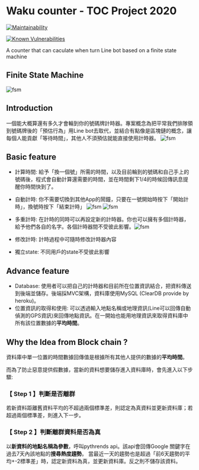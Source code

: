# Waku counter - TOC Project 2020

[![Maintainability](https://api.codeclimate.com/v1/badges/dc7fa47fcd809b99d087/maintainability)](https://codeclimate.com/github/NCKU-CCS/TOC-Project-2020/maintainability)

[![Known Vulnerabilities](https://snyk.io/test/github/NCKU-CCS/TOC-Project-2020/badge.svg)](https://snyk.io/test/github/NCKU-CCS/TOC-Project-2020)

A counter that can caculate when turn Line bot based on a finite state machine


## Finite State Machine
![fsm](./img/fsm.png)


## Introduction

一個能大概算還有多久才會輪到你的號碼牌計時器。專案概念為把平常我們排隊領到號碼牌後的「預估行為」用Line bot去取代，並結合有點像是區塊鏈的概念，讓每個人能貢獻「等待時間」，其他人不須預估就能直接使用計時器。
![fsm](./img/1.jpg)

## Basic feature
*   計算時間: 給予「換一個號」所需的時間，以及目前輪到的號碼和自己手上的號碼後，程式會自動計算還需要的時間，並在時間剩下1/4的時候回傳訊息提醒你時間快到了。

*   自動計時: 你不需要切換到其他App的鬧鐘，只要在一號開始時按下「開始計時」，換號時按下「結束計時」
![fsm](./img/2.jpg)
![fsm](./img/3.jpg)

*   多重計時: 在計時的同時可以再設定新的計時器。你也可以擁有多個計時器，給予他們各自的名字。各個計時器間不受彼此影響。![fsm](./img/4.jpg)
*   修改計時: 計時過程中可隨時修改計時器內容
*   獨立state: 不同用戶的state不受彼此影響

## Advance feature
*   Database: 使用者可以把自己的計時器和目前所在位置資訊結合，把資料傳送到後端並儲存。後端採MVC架構，資料庫使用MySQL (ClearDB provide by heroku)。
*   位置資訊的取得和使用: 可以透過輸入地點名稱或地理資訊(Line可以回傳自動偵測的GPS資訊)來回傳地點資訊。在一開始也能用地理資訊來取得資料庫中所有該位置數據的**平均時間**。

## Why the Idea from Block chain ?

資料庫中單一位置的時間數據回傳值是根據所有其他人提供的數據的**平均時間**。

而為了防止惡意提供假數據，當新的資料想要儲存進入資料庫時，會先進入以下步驟:

### 【 Step 1 】判斷是否離群
若新資料距離舊資料平均的不超過兩個標準差，則認定為真資料並更新資料庫；若超過兩個標準差，則進入下一步。

### 【 Step 2 】判斷離群資料是否為真
以**新資料的地點名稱為參數**，呼叫pythrends api。該api會回傳Google 關鍵字在過去7天內該地點的**搜尋熱度趨勢**。 當最近一天的趨勢也是超過「前6天趨勢的平均+-2標準差」時，認定新資料為真，並更新資料庫。反之則不儲存該資料。



